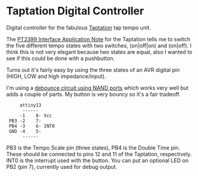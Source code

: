 # Taptation Digital Controller

Digital controller for the fabulous [Taptation](http://www.diystompboxes.com/wpress/?p=157) tap tempo unit.

The [PT2399 Interface Application Note](http://www.thetonegod.com/tech/datasheets/taptation_pt2399.pdf) for the Taptation tells me to switch the five different tempo states with two switches, (on|off|on) and (on|off). I think this is not very elegant because two states are equal, also I wanted to see if this could be done with a pushbutton.

Turns out it's fairly easy by using the three states of an AVR digital pin (HIGH, LOW and high impedance/input).

I'm using a [debounce circuit using NAND ports](http://www.robotroom.com/DebouncedCounter.html) which works very well but adds a couple of parts. My button is very bouncy so it's a fair tradeoff.

         attiny13
          ------
         -1    8- Vcc
     PB3 -2    7-
     PB4 -3    6- INT0
     GND -4    5-
          ------

PB3 is the Tempo Scale pin (three states), PB4 is the Double Time pin. These should be connected to pins 12 and 11 of the Taptation, respectively. INT0 is the interrupt used with the button.
You can put an optional LED on PB2 (pin 7), currently used for debug output.

